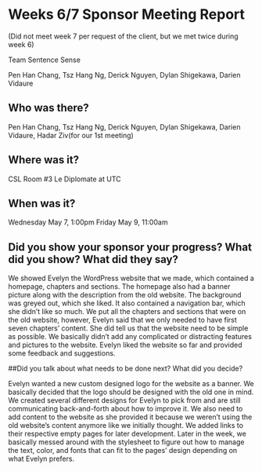 # Weeks 6/7 Sponsor Meeting Report 
(Did not meet week 7 per request of the client, but we met twice during week 6)

Team Sentence Sense

Pen Han Chang, Tsz Hang Ng, Derick Nguyen, Dylan Shigekawa, Darien Vidaure

## Who was there?

Pen Han Chang, Tsz Hang Ng, Derick Nguyen, Dylan Shigekawa, Darien Vidaure, Hadar Ziv(for our 1st meeting)

## Where was it?

CSL Room #3
Le Diplomate at UTC

## When was it?

Wednesday May 7, 1:00pm
Friday May 9, 11:00am

## Did you show your sponsor your progress? What did you show? What did they say?

We showed Evelyn the WordPress website that we made, which contained a homepage, chapters and sections. The homepage also had a banner picture along with the description from the old website. The background was greyed out, which she liked. It also contained a navigation bar, which she didn’t like so much. We put all the chapters and sections that were on the old website, however, Evelyn said that we only needed to have first seven chapters’ content. She did tell us that the website need to be simple as possible. We basically didn’t add any complicated or distracting features and pictures to the website. Evelyn liked the website so far and provided some feedback and suggestions.


##Did you talk about what needs to be done next? What did you decide?

Evelyn wanted a new custom designed logo for the website as a banner. We basically decided that the logo should be designed with the old one in mind. We created several different designs for Evelyn to pick from and are still communicating back-and-forth about how to improve it. We also need to add content to the website as she provided it because we weren’t using the old website’s content anymore like we initially thought. We added links to their respective empty pages for later development. Later in the week, we basically messed around with the stylesheet to figure out how to manage the text, color, and fonts that can fit to the pages’ design depending on what Evelyn prefers.

